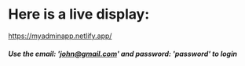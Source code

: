 # Here is a live display:
https://myadminapp.netlify.app/

##### Use the email: 'john@gmail.com' and password: 'password' to login
